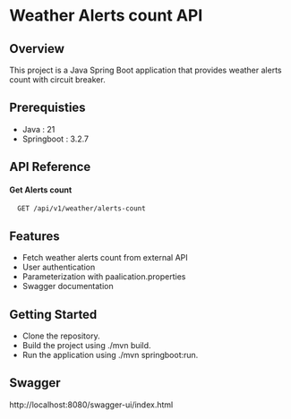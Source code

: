 
# Weather Alerts count API

## Overview

This project is a Java Spring Boot application that provides weather alerts count with circuit breaker.

## Prerequisties
- Java : 21
- Springboot : 3.2.7

## API Reference

#### Get Alerts count

```http
  GET /api/v1/weather/alerts-count
```

## Features

- Fetch weather alerts count from external API
- User authentication
- Parameterization with paalication.properties
- Swagger documentation

## Getting Started
- Clone the repository.
- Build the project using ./mvn build.
- Run the application using ./mvn springboot:run.

## Swagger
http://localhost:8080/swagger-ui/index.html